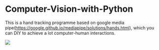 # Computer-Vision-with-Python
This is a hand tracking programme based on google media pipe(https://google.github.io/mediapipe/solutions/hands.html), which you can DIY to achieve a lot computer-human interactions.

![](https://github.com/yjq349825834/Python-programming-exercises/blob/master/comic.png)
